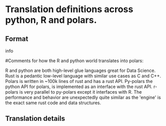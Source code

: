 # Translation definitions across python, R and polars.

## Format

info

#Comments for how the R and python world translates into polars:

R and python are both high-level glue languages great for Data Science. Rust is a pedantic low-level language with similar use cases as C and C++. Polars is written in ~100k lines of rust and has a rust API. Py-polars the python API for polars, is implemented as an interface with the rust API. r-polars is very parallel to py-polars except it interfaces with R. The performance and behavior are unexpectedly quite similar as the 'engine' is the exact same rust code and data structures.

## Translation details